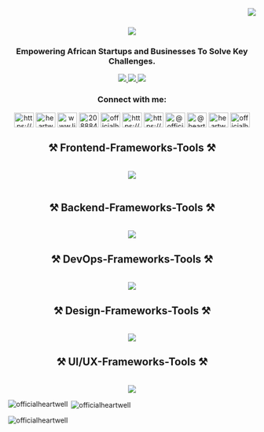 <img align="right" src="https://visitor-badge.laobi.icu/badge?page_id=officialheartwell.officialheartwell"/>

<h1 align="center">
    <img src="https://readme-typing-svg.herokuapp.com/?font=Righteous&size=35&center=true&vCenter=true&width=500&height=70&duration=4000&lines=Hi+There!+👋;+I'm+Heartwell+Okorie!;+I'm+a+Software+Developer!;+A+Digital+Marketing+Manager!;+A+Creative+Designer!;+And+Technical+Writer!;" />
</h1>

<h3 align="center">Empowering African Startups and Businesses To Solve Key Challenges.</h3>

<div align="center"> 
  <a href="mailto:officialheartwell@gmail.com">
    <img src="https://img.shields.io/badge/Gmail-333333?style=for-the-badge&logo=gmail&logoColor=red" />
  </a>
  <a href="https://www.linkedin.com/in/heartwell-okorie" target="_blank">
    <img src="https://img.shields.io/badge/LinkedIn-0077B5?style=for-the-badge&logo=linkedin&logoColor=white" target="_blank" />
  </a>
  <a href="https://linktr.ee/heartwell_okorie" target="_blank">
     <img src="https://img.shields.io/badge/Portfolio-FF5722?style=for-the-badge&logo=todoist&logoColor=white" target="_blank" /> <!-- sqlite, safari, google-chrome are other good icon options -->
  </a>
</div>
<h3 align="center">Connect with me:</h3>
<p align="center">
<a href="https://dev.to/https://dev.to/officialheartwell" target="blank"><img align="center" src="https://raw.githubusercontent.com/rahuldkjain/github-profile-readme-generator/master/src/images/icons/Social/devto.svg" alt="https://dev.to/officialheartwell" height="30" width="40" /></a>
<a href="https://twitter.com/heartwellokorie" target="blank"><img align="center" src="https://raw.githubusercontent.com/rahuldkjain/github-profile-readme-generator/master/src/images/icons/Social/twitter.svg" alt="heartwellokorie" height="30" width="40" /></a>
<a href="https://linkedin.com/in/www.linkedin.com/in/heartwell-okorie" target="blank"><img align="center" src="https://raw.githubusercontent.com/rahuldkjain/github-profile-readme-generator/master/src/images/icons/Social/linked-in-alt.svg" alt="www.linkedin.com/in/heartwell-okorie" height="30" width="40" /></a>
<a href="https://stackoverflow.com/users/20888453" target="blank"><img align="center" src="https://raw.githubusercontent.com/rahuldkjain/github-profile-readme-generator/master/src/images/icons/Social/stack-overflow.svg" alt="20888453" height="30" width="40" /></a>
<a href="https://instagram.com/officialheartwell" target="blank"><img align="center" src="https://raw.githubusercontent.com/rahuldkjain/github-profile-readme-generator/master/src/images/icons/Social/instagram.svg" alt="officialheartwell" height="30" width="40" /></a>
<a href="https://dribbble.com/https://dribbble.com/officialheartwell" target="blank"><img align="center" src="https://raw.githubusercontent.com/rahuldkjain/github-profile-readme-generator/master/src/images/icons/Social/dribbble.svg" alt="https://dribbble.com/officialheartwell" height="30" width="40" /></a>
<a href="https://www.behance.net/https://www.behance.net/heartwll_okorie" target="blank"><img align="center" src="https://raw.githubusercontent.com/rahuldkjain/github-profile-readme-generator/master/src/images/icons/Social/behance.svg" alt="https://www.behance.net/heartwll_okorie" height="30" width="40" /></a>
<a href="https://hashnode.com/@officialheartwell" target="blank"><img align="center" src="https://raw.githubusercontent.com/rahuldkjain/github-profile-readme-generator/master/src/images/icons/Social/hashnode.svg" alt="@officialheartwell" height="30" width="40" /></a>
<a href="https://medium.com/@heartwellokorie" target="blank"><img align="center" src="https://raw.githubusercontent.com/rahuldkjain/github-profile-readme-generator/master/src/images/icons/Social/medium.svg" alt="@heartwellokorie" height="30" width="40" /></a>
<a href="https://www.youtube.com/c/heartwell heartwell" target="blank"><img align="center" src="https://raw.githubusercontent.com/rahuldkjain/github-profile-readme-generator/master/src/images/icons/Social/youtube.svg" alt="heartwell heartwell" height="30" width="40" /></a>
<a href="https://discord.gg/officialheartwell" target="blank"><img align="center" src="https://raw.githubusercontent.com/rahuldkjain/github-profile-readme-generator/master/src/images/icons/Social/discord.svg" alt="officialheartwell" height="30" width="40" /></a>
</p>





<h2 align="center">⚒️ Frontend-Frameworks-Tools ⚒️</h2>
<br/>
<div align="center">
    <img src="https://skillicons.dev/icons?i=html,css,bootstrap,tailwind,javascript,react" />
    <br>
</div>
<br/>


<h2 align="center">⚒️ Backend-Frameworks-Tools ⚒️</h2>
<br/>
<div align="center">
    <img src="https://skillicons.dev/icons?i=Node.js,javascript,typescript" />
    <br>
</div>


<h2 align="center">⚒️ DevOps-Frameworks-Tools ⚒️</h2>
<br/>
<div align="center">
    <img src="https://skillicons.dev/icons?i=git,github,gitlab,Termux,vscode" />
    <br>
</div>


<h2 align="center">⚒️ Design-Frameworks-Tools ⚒️</h2>
<br/>
<div align="center">
    <img src="https://skillicons.dev/icons?i=figma,photoshop,illustrator,corelDraw,Indesign,Canva" />
    <br>
</div>


<h2 align="center">⚒️ UI/UX-Frameworks-Tools ⚒️</h2>
<br/>
<div align="center">
    <img src="https://skillicons.dev/icons?i=figma,photoshop,adobeXD" />
    <br>
</div>










<p><img align="left" src="https://github-readme-stats.vercel.app/api/top-langs?username=officialheartwell&show_icons=true&locale=en&layout=compact" alt="officialheartwell" /></p>

<p>&nbsp;<img align="center" src="https://github-readme-stats.vercel.app/api?username=officialheartwell&show_icons=true&locale=en" alt="officialheartwell" /></p>

<p><img align="center" src="https://github-readme-streak-stats.herokuapp.com/?user=officialheartwell&" alt="officialheartwell" /></p>
